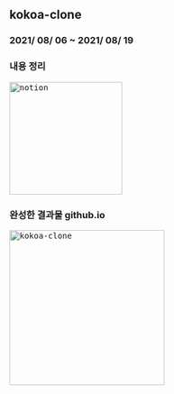 ## kokoa-clone

### 2021/ 08/ 06 ~ 2021/ 08/ 19

### 내용 정리
[<kbd><img width="200" alt="notion" src="https://user-images.githubusercontent.com/50203674/129452011-d1256eff-fb0d-4048-82f7-534ded0f6221.png"/></kbd>](https://pastoral-kryptops-7c4.notion.site/kokoa-clone-10216b560202418eb19c3680db09413e) 

### 완성한 결과물 github.io
[<kbd><img width="275" alt="kokoa-clone" src="https://user-images.githubusercontent.com/50203674/128726597-3f4393b7-6d4b-48d1-9918-6d586d0abce9.png"></kbd>](https://k010103.github.io/kokoa-clone/)
